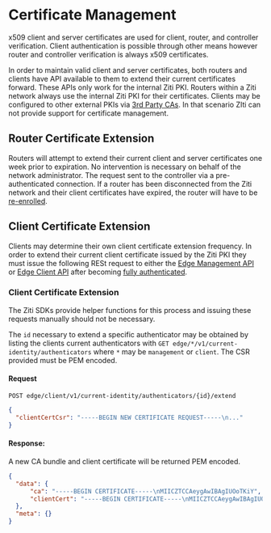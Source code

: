 # Certificate Management

x509 client and server certificates are used for client, router, and controller verification. Client authentication
is possible through other means however router and controller verification is always x509 certificates.

In order to maintain valid client and server certificates, both routers and clients have API available to them to
extend their current certificates forward. These APIs only work for the internal Ziti PKI. Routers within a Ziti
network always use the internal Ziti PKI for their certificates. Clients may be configured to other external
PKIs via [3rd Party CAs](third-party-cas). In that scenario ZIti can not provide support for certificate
management.

## Router Certificate Extension

Routers will attempt to extend their current client and server certificates one week prior to expiration. No
intervention is necessary on behalf of the network administrator. The request sent to the controller via a 
pre-authenticated connection. If a router has been disconnected from the Ziti network and their client certificates
have expired, the router will have to be [re-enrolled](../enrollment#router-enrollment-extension).

## Client Certificate Extension

Clients may determine their own client certificate extension frequency. In order to extend their current client 
certificate issued by the Ziti PKI they must issue the following RESt request to either the 
[Edge Management API](../../api/rest/edge-apis.md#edge-management-api) or [Edge Client API](../../api/rest/edge-apis.md#edge-client-api) 
after becoming [fully authenticated](auth#full-vs-partial-authentication).

### Client Certificate Extension

The Ziti SDKs provide helper functions for this process and issuing these requests manually should not be necessary.

The `id` necessary to extend a specific authenticator may be obtained by listing the clients current authenticators
with `GET edge/*/v1/current-identity/authenticators` where `*` may be `management` or `client`. The CSR provided
must be PEM encoded.

#### Request
`POST edge/client/v1/current-identity/authenticators/{id}/extend`
```json
{
  "clientCertCsr": "-----BEGIN NEW CERTIFICATE REQUEST-----\n..."
}
```

#### Response:
A new CA bundle and client certificate will be returned PEM encoded.

```json
{
  "data": {
      "ca": "-----BEGIN CERTIFICATE-----\nMIICZTCCAeygAwIBAgIUOoTKiY",
      "clientCert": "-----BEGIN CERTIFICATE-----\nMIICZTCCAeygAwIBAgIUOoTKiY"
  },
  "meta": {}
}
```